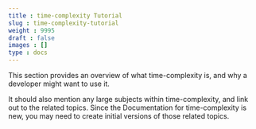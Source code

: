 ```yaml
---
title : time-complexity Tutorial
slug : time-complexity-tutorial
weight : 9995
draft : false
images : []
type : docs
---
```


This section provides an overview of what time-complexity is, and why a developer might want to use it.

It should also mention any large subjects within time-complexity, and link out to the related topics.  Since the Documentation for time-complexity is new, you may need to create initial versions of those related topics.

